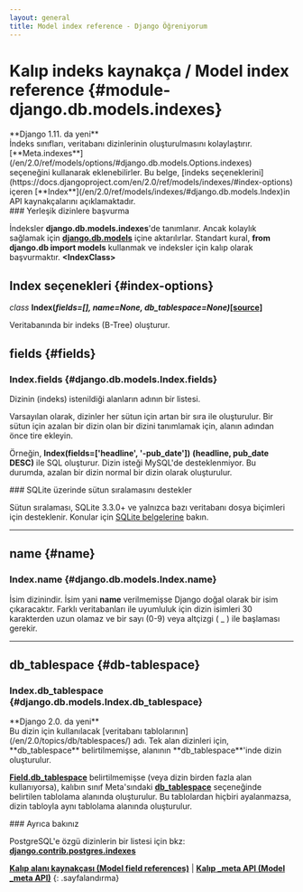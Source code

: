 ```yaml
---
layout: general
title: Model index reference - Django Öğreniyorum
---
```

# Kalıp indeks kaynakça / Model index reference {#module-django.db.models.indexes}

<div data-bilget="varsayılan" markdown="1">
**Django 1.11. da yeni**
</div>
İndeks sınıfları, veritabanı dizinlerinin oluşturulmasını kolaylaştırır. [**Meta.indexes**](/en/2.0/ref/models/options/#django.db.models.Options.indexes) seçeneğini kullanarak eklenebilirler. Bu belge, [indeks seçeneklerini](https://docs.djangoproject.com/en/2.0/ref/models/indexes/#index-options) içeren [**Index**](/en/2.0/ref/models/indexes/#django.db.models.Index)in API kaynakçalarını açıklamaktadır.

<div data-bilget="genel" markdown="1">
### Yerleşik dizinlere başvurma

İndeksler **django.db.models.indexes**'de tanımlanır. Ancak kolaylık sağlamak için [**django.db.models**](/en/2.0/topics/db/models/#module-django.db.models) içine aktarılırlar. Standart kural, **from django.db import models** kullanmak ve indeksler için kalıp olarak başvurmaktır. **&lt;IndexClass&gt;**
</div>

## **Index** seçenekleri {#index-options}

*class* **Index(*fields=[], name=None, db_tablespace=None)*[[source]](https://docs.djangoproject.com/en/2.0/_modules/django/db/models/indexes/#Index)**

Veritabanında  bir indeks (B-Tree) oluşturur.

## **fields** {#fields}

### Index.fields {#django.db.models.Index.fields}

Dizinin (indeks) istenildiği alanların adının bir listesi.

Varsayılan olarak, dizinler her sütun için artan bir sıra ile oluşturulur. Bir sütun için azalan bir dizin olan bir dizini tanımlamak için, alanın adından önce tire ekleyin.

Örneğin, **Index(fields=['headline', '-pub_date'])** **(headline, pub_date DESC)** ile SQL oluşturur. Dizin isteği MySQL'de desteklenmiyor. Bu durumda, azalan bir dizin normal bir dizin olarak oluşturulur.

<div data-bilget="genel" markdown="1">
### SQLite üzerinde sütun sıralamasını destekler

Sütun sıralaması, SQLite 3.3.0+ ve yalnızca bazı veritabanı dosya biçimleri için desteklenir. Konular için [SQLite belgelerine](https://www.sqlite.org/lang_createindex.html) bakın.
</div>

<hr>

## **name** {#name}

### **Index.name** {#django.db.models.Index.name}

İsim dizinindir. İsim yani **name** verilmemişse Django doğal olarak bir isim çıkaracaktır. Farklı veritabanları ile uyumluluk için dizin isimleri 30 karakterden uzun olamaz ve bir sayı (0-9) veya altçizgi ( _ ) ile başlaması gerekir.

<hr>

## **db_tablespace** {#db-tablespace}

### **Index.db_tablespace** {#django.db.models.Index.db_tablespace}
<div data-bilget="varsayılan" markdown="1">
**Django 2.0. da yeni**
</div>
Bu dizin için kullanılacak [veritabanı tablolarının](/en/2.0/topics/db/tablespaces/) adı. Tek alan dizinleri için, **db_tablespace** belirtilmemişse, alanının **db_tablespace**'inde dizin  oluşturulur.

[**Field.db_tablespace**](/en/2.0/ref/models/fields/#django.db.models.Field.db_tablespace) belirtilmemişse (veya dizin birden fazla alan kullanıyorsa), kalıbın sınıf Meta'sındaki [**db_tablespace**](/en/2.0/ref/models/options/#django.db.models.Options.db_tablespace) seçeneğinde belirtilen tablolama alanında oluşturulur. Bu tablolardan hiçbiri ayalanmazsa, dizin tabloyla aynı tablolama alanında oluşturulur.

<div data-bilget="genel" markdown="1">
### Ayrıca bakınız

PostgreSQL'e özgü dizinlerin bir listesi için bkz: [**django.contrib.postgres.indexes**](/en/2.0/ref/contrib/postgres/indexes/#module-django.contrib.postgres.indexes)
</div>

[**Kalıp alanı kaynakçası (Model field references)**](/en/2.0/ref/models/fields/) | [**Kalıp _meta API (Model _meta API)**](/en/2.0/ref/models/meta/)
{: .sayfalandırma}

